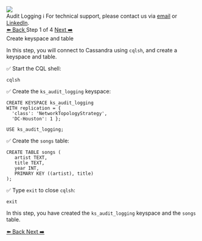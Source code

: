 <!-- TOP -->
<div class="top">
  <img src="https://datastax-academy.github.io/katapod-shared-assets/images/ds-academy-logo.svg" />
  <div class="scenario-title-section">
    <span class="scenario-title">Audit Logging</span>
    <span class="scenario-subtitle">ℹ️ For technical support, please contact us via <a href="mailto:aleksandr.volochnev@datastax.com">email</a> or <a href="https://dtsx.io/aleks">LinkedIn</a>.</span> 
  </div>
</div>

<!-- NAVIGATION -->
<div id="navigation-top" class="navigation-top">
 <a href='command:katapod.loadPage?[{"step":"intro"}]'
   class="btn btn-dark navigation-top-left">⬅️ Back
 </a>
<span class="step-count"> Step 1 of 4</span>
 <a href='command:katapod.loadPage?[{"step":"step2"}]' 
    class="btn btn-dark navigation-top-right">Next ➡️
  </a>
</div>

<!-- CONTENT -->

<div class="step-title">Create keyspace and table</div>

In this step, you will connect to Cassandra using `cqlsh`, and create a keyspace and table.

✅ Start the CQL shell:
```
cqlsh
```

✅ Create the `ks_audit_logging` keyspace:
```
CREATE KEYSPACE ks_audit_logging
WITH replication = {
  'class': 'NetworkTopologyStrategy', 
  'DC-Houston': 1 };

USE ks_audit_logging;
```

✅ Create the `songs` table:
```
CREATE TABLE songs (
   artist TEXT,
   title TEXT,
   year INT,
   PRIMARY KEY ((artist), title)
);
```

✅ Type `exit` to close `cqlsh`:
```
exit
```

In this step, you have created the `ks_audit_logging` keyspace and the `songs` table.

<!-- NAVIGATION -->
<div id="navigation-bottom" class="navigation-bottom">
 <a href='command:katapod.loadPage?[{"step":"intro"}]'
   class="btn btn-dark navigation-bottom-left">⬅️ Back
 </a>
 <a href='command:katapod.loadPage?[{"step":"step2"}]'
    class="btn btn-dark navigation-bottom-right">Next ➡️
  </a>
</div>
